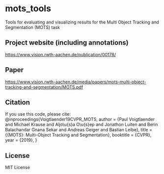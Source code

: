 # mots_tools
Tools for evaluating and visualizing results for the Multi Object Tracking and Segmentation (MOTS) task

## Project website (including annotations)
https://www.vision.rwth-aachen.de/publication/00178/

## Paper
https://www.vision.rwth-aachen.de/media/papers/mots-multi-object-tracking-and-segmentation/MOTS.pdf

## Citation
If you use this code, please cite:
@inproceedings{Voigtlaender19CVPR_MOTS,
 author = {Paul Voigtlaender and Michael Krause and Aljo\u{s}a O\u{s}ep and Jonathon Luiten and Berin Balachandar Gnana Sekar and Andreas Geiger and Bastian Leibe},
 title = {{MOTS}: Multi-Object Tracking and Segmentation},
 booktitle = {CVPR},
 year = {2019},
}

## License
MIT License
